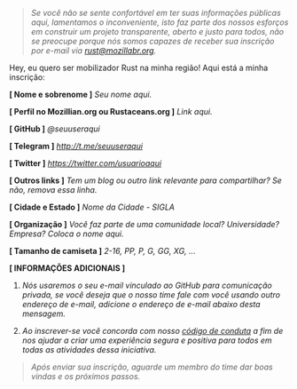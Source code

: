 > _*Se você não se sente confortável em ter suas informações públicas aqui, lamentamos o inconveniente, isto faz parte dos nossos esforços em construir um projeto transparente, aberto e justo para todos, não se preocupe porque nós somos capazes de receber sua inscrição por e-mail via rust@mozillabr.org.*_

Hey, eu quero ser mobilizador Rust na minha região! Aqui está a minha inscrição:

**[ Nome e sobrenome ]** *Seu nome aqui.*

**[ Perfil no Mozillian.org ou Rustaceans.org ]** *Link aqui.*

**[ GitHub ]** *@seuuseraqui*

**[ Telegram ]** *http://t.me/seuuseraqui*

**[ Twitter ]** *https://twitter.com/usuarioaqui*

**[ Outros links ]** *Tem um blog ou outro link relevante para compartilhar? Se não, remova essa linha.*

**[ Cidade e Estado ]** *Nome da Cidade - SIGLA*

**[ Organização ]** *Você faz parte de uma comunidade local? Universidade? Empresa? Coloca o nome aqui.*

**[ Tamanho de camiseta ]** *2-16, PP, P, G, GG, XG, ...*

**[ INFORMAÇÕES ADICIONAIS ]**

1. *Nós usaremos o seu e-mail vinculado ao GitHub para comunicação privada, se você deseja que o nosso time fale com você usando outro endereço de e-mail, adicione o endereço de e-mail abaixo desta mensagem.*

2. *Ao inscrever-se você concorda com nosso [código de conduta](https://github.com/rust-br/2018-roadshow/blob/master/CODE_OF_CONDUCT.md) a fim de nos ajudar a criar uma experiência segura e positiva para todos em todas as atividades dessa iniciativa.*

> _*Após enviar sua inscrição, aguarde um membro do time dar boas vindas e os próximos passos.*_
